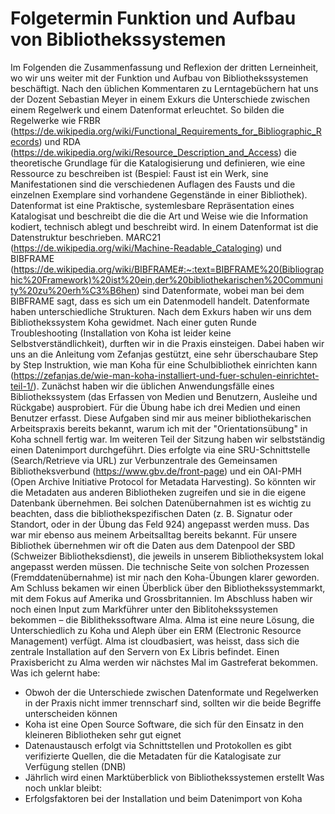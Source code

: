 # Folgetermin Funktion und Aufbau von Bibliothekssystemen #

Im Folgenden die Zusammenfassung und Reflexion der dritten Lerneinheit, wo wir uns weiter mit der Funktion und Aufbau von Bibliothekssystemen beschäftigt.
Nach den üblichen Kommentaren zu Lerntagebüchern hat uns der Dozent Sebastian Meyer in einem Exkurs die Unterschiede zwischen einem Regelwerk und einem Datenformat erleuchtet. So bilden die Regelwerke wie FRBR (https://de.wikipedia.org/wiki/Functional_Requirements_for_Bibliographic_Records)  und RDA (https://de.wikipedia.org/wiki/Resource_Description_and_Access)  die theoretische Grundlage für die Katalogisierung und definieren, wie eine Ressource zu beschreiben ist (Bespiel: Faust ist ein Werk, sine Manifestationen sind die verschiedenen Auflagen des Fausts und die einzelnen Exemplare sind vorhandene Gegenstände in einer Bibliothek). Datenformat ist eine Praktische, systemlesbare Repräsentation eines Katalogisat und beschreibt die die die Art und Weise wie die Information kodiert, technisch ablegt und beschreibt wird. In einem Datenformat ist die Datenstruktur beschrieben. MARC21 (https://de.wikipedia.org/wiki/Machine-Readable_Cataloging) und BIBFRAME (https://de.wikipedia.org/wiki/BIBFRAME#:~:text=BIBFRAME%20(Bibliographic%20Framework)%20ist%20ein,der%20bibliothekarischen%20Community%20zu%20erh%C3%B6hen) sind Datenformate, wobei man bei dem BIBFRAME sagt, dass es sich um ein Datenmodell handelt. Datenformate haben unterschiedliche Strukturen. 
Nach dem Exkurs haben wir uns dem Bibliothekssystem Koha gewidmet. Nach einer guten Runde Troubleshooting (Installation von Koha ist leider keine Selbstverständlichkeit), durften wir in die Praxis einsteigen. Dabei haben wir uns an die Anleitung vom Zefanjas gestützt, eine sehr überschaubare Step by Step Instruktion, wie man Koha für eine Schulbibliothek einrichten kann (https://zefanjas.de/wie-man-koha-installiert-und-fuer-schulen-einrichtet-teil-1/). 
Zunächst haben wir die üblichen Anwendungsfälle eines Bibliothekssystem (das Erfassen von Medien und Benutzern, Ausleihe und Rückgabe) ausprobiert. Für die Übung habe ich drei Medien und einen Benutzer erfasst. Diese Aufgaben sind mir aus meiner bibliothekarischen Arbeitspraxis bereits bekannt, warum ich mit der "Orientationsübung" in Koha schnell fertig war. 
Im weiteren Teil der Sitzung haben wir selbstständig einen Datenimport durchgeführt. Dies erfolgte via eine SRU-Schnittstelle (Search/Retrieve via URL) zur Verbunzentrale des Gemeinsamen Bibliotheksverbund (https://www.gbv.de/front-page) und ein OAI-PMH (Open Archive Initiative Protocol for Metadata Harvesting). So könnten wir die Metadaten aus anderen Bibliotheken zugreifen und sie in die eigene Datenbank übernehmen. Bei solchen Datenübernahmen ist es wichtig zu beachten, dass die bibliothekspezifischen Daten (z. B. Signatur oder Standort, oder in der Übung das Feld 924) angepasst werden muss. Das war mir ebenso aus meinem Arbeitsalltag bereits bekannt. Für unsere Bibliothek übernehmen wir oft die Daten aus dem Datenpool der SBD (Schweizer Bibliotheksdienst), die jeweils in unserem Bibliotheksystem lokal angepasst werden müssen. Die technische Seite von solchen Prozessen (Fremddatenübernahme) ist mir nach den Koha-Übungen klarer geworden. 
Am Schluss bekamen wir einen Überblick über den Bibliothekssystemmarkt, mit dem Fokus auf Amerika und Grossbritannien. Im Abschluss haben wir noch einen Input zum Markführer unter den Biblitohekssystemen bekommen – die Biblithekssoftware Alma. Alma ist eine neure Lösung, die Unterschiedlich zu Koha und Aleph über ein ERM (Electronic Resource Management) verfügt. Alma ist cloudbasiert, was heisst, dass sich die zentrale Installation auf den Servern von Ex Libris befindet. Einen Praxisbericht zu Alma werden wir nächstes Mal im Gastreferat bekommen. 
Was ich gelernt habe: 
-	Obwoh der die Unterschiede zwischen Datenformate und Regelwerken in der Praxis nicht immer trennscharf sind, sollten wir die beide Begriffe unterscheiden können
-	Koha ist eine Open Source Software, die sich für den Einsatz in den kleineren Bibliotheken sehr gut eignet  
-	Datenaustausch erfolgt via Schnittstellen und Protokollen es gibt verifizierte Quellen, die die Metadaten für die Katalogisate zur Verfügung stellen (DNB) 
-	Jährlich wird einen Marktüberblick von Bibliothekssystemen erstellt
Was noch unklar bleibt: 
-	Erfolgsfaktoren bei der Installation und beim Datenimport von Koha 


